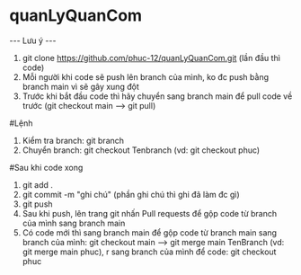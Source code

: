 # quanLyQuanCom
--- Lưu ý ---
1. git clone https://github.com/phuc-12/quanLyQuanCom.git (lần đầu thì code)
2. Mỗi người khi code sẽ push lên branch của mình, ko đc push bằng branch main vì sẽ gây xung đột
3. Trước khi bắt đầu code thì hãy chuyển sang branch main để pull code về trước (git checkout main  -->  git pull)
   
#Lệnh
1. Kiểm tra branch: git branch
2. Chuyển branch: git checkout Tenbranch   (vd: git checkout phuc)
   
#Sau khi code xong
1. git add .
2. git commit -m "ghi chú"   (phần ghi chú thì ghi đã làm đc gì)
3. git push
4. Sau khi push, lên trang git nhấn Pull requests để gộp code từ branch của mình sang branch main
5. Có code mới thì sang branch main để gộp code từ branch main sang branch của mình:
   git checkout main --> git merge main TenBranch (vd: git merge main phuc), r sang branch của mình để code: git checkout phuc
